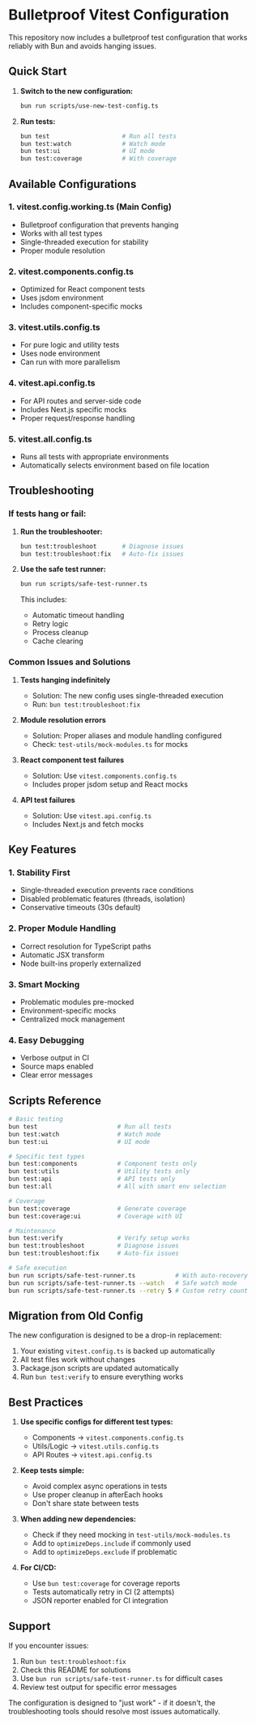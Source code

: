 # Bulletproof Vitest Configuration

This repository now includes a bulletproof test configuration that works reliably with Bun and avoids hanging issues.

## Quick Start

1. **Switch to the new configuration:**
   ```bash
   bun run scripts/use-new-test-config.ts
   ```

2. **Run tests:**
   ```bash
   bun test                    # Run all tests
   bun test:watch              # Watch mode
   bun test:ui                 # UI mode
   bun test:coverage           # With coverage
   ```

## Available Configurations

### 1. **vitest.config.working.ts** (Main Config)
- Bulletproof configuration that prevents hanging
- Works with all test types
- Single-threaded execution for stability
- Proper module resolution

### 2. **vitest.components.config.ts**
- Optimized for React component tests
- Uses jsdom environment
- Includes component-specific mocks

### 3. **vitest.utils.config.ts**
- For pure logic and utility tests
- Uses node environment
- Can run with more parallelism

### 4. **vitest.api.config.ts**
- For API routes and server-side code
- Includes Next.js specific mocks
- Proper request/response handling

### 5. **vitest.all.config.ts**
- Runs all tests with appropriate environments
- Automatically selects environment based on file location

## Troubleshooting

### If tests hang or fail:

1. **Run the troubleshooter:**
   ```bash
   bun test:troubleshoot       # Diagnose issues
   bun test:troubleshoot:fix   # Auto-fix issues
   ```

2. **Use the safe test runner:**
   ```bash
   bun run scripts/safe-test-runner.ts
   ```
   This includes:
   - Automatic timeout handling
   - Retry logic
   - Process cleanup
   - Cache clearing

### Common Issues and Solutions

1. **Tests hanging indefinitely**
   - Solution: The new config uses single-threaded execution
   - Run: `bun test:troubleshoot:fix`

2. **Module resolution errors**
   - Solution: Proper aliases and module handling configured
   - Check: `test-utils/mock-modules.ts` for mocks

3. **React component test failures**
   - Solution: Use `vitest.components.config.ts`
   - Includes proper jsdom setup and React mocks

4. **API test failures**
   - Solution: Use `vitest.api.config.ts`
   - Includes Next.js and fetch mocks

## Key Features

### 1. **Stability First**
- Single-threaded execution prevents race conditions
- Disabled problematic features (threads, isolation)
- Conservative timeouts (30s default)

### 2. **Proper Module Handling**
- Correct resolution for TypeScript paths
- Automatic JSX transform
- Node built-ins properly externalized

### 3. **Smart Mocking**
- Problematic modules pre-mocked
- Environment-specific mocks
- Centralized mock management

### 4. **Easy Debugging**
- Verbose output in CI
- Source maps enabled
- Clear error messages

## Scripts Reference

```bash
# Basic testing
bun test                      # Run all tests
bun test:watch                # Watch mode
bun test:ui                   # UI mode

# Specific test types
bun test:components           # Component tests only
bun test:utils                # Utility tests only
bun test:api                  # API tests only
bun test:all                  # All with smart env selection

# Coverage
bun test:coverage             # Generate coverage
bun test:coverage:ui          # Coverage with UI

# Maintenance
bun test:verify               # Verify setup works
bun test:troubleshoot         # Diagnose issues
bun test:troubleshoot:fix     # Auto-fix issues

# Safe execution
bun run scripts/safe-test-runner.ts           # With auto-recovery
bun run scripts/safe-test-runner.ts --watch   # Safe watch mode
bun run scripts/safe-test-runner.ts --retry 5 # Custom retry count
```

## Migration from Old Config

The new configuration is designed to be a drop-in replacement:

1. Your existing `vitest.config.ts` is backed up automatically
2. All test files work without changes
3. Package.json scripts are updated automatically
4. Run `bun test:verify` to ensure everything works

## Best Practices

1. **Use specific configs for different test types:**
   - Components → `vitest.components.config.ts`
   - Utils/Logic → `vitest.utils.config.ts`
   - API Routes → `vitest.api.config.ts`

2. **Keep tests simple:**
   - Avoid complex async operations in tests
   - Use proper cleanup in afterEach hooks
   - Don't share state between tests

3. **When adding new dependencies:**
   - Check if they need mocking in `test-utils/mock-modules.ts`
   - Add to `optimizeDeps.include` if commonly used
   - Add to `optimizeDeps.exclude` if problematic

4. **For CI/CD:**
   - Use `bun test:coverage` for coverage reports
   - Tests automatically retry in CI (2 attempts)
   - JSON reporter enabled for CI integration

## Support

If you encounter issues:

1. Run `bun test:troubleshoot:fix`
2. Check this README for solutions
3. Use `bun run scripts/safe-test-runner.ts` for difficult cases
4. Review test output for specific error messages

The configuration is designed to "just work" - if it doesn't, the troubleshooting tools should resolve most issues automatically.